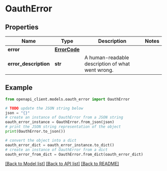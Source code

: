 # OauthError


## Properties

Name | Type | Description | Notes
------------ | ------------- | ------------- | -------------
**error** | [**ErrorCode**](ErrorCode.md) |  | 
**error_description** | **str** | A human-readable description of what went wrong. | 

## Example

```python
from openapi_client.models.oauth_error import OauthError

# TODO update the JSON string below
json = "{}"
# create an instance of OauthError from a JSON string
oauth_error_instance = OauthError.from_json(json)
# print the JSON string representation of the object
print(OauthError.to_json())

# convert the object into a dict
oauth_error_dict = oauth_error_instance.to_dict()
# create an instance of OauthError from a dict
oauth_error_from_dict = OauthError.from_dict(oauth_error_dict)
```
[[Back to Model list]](../README.md#documentation-for-models) [[Back to API list]](../README.md#documentation-for-api-endpoints) [[Back to README]](../README.md)


